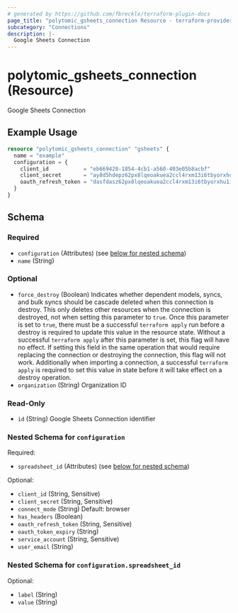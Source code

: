 ```yaml
---
# generated by https://github.com/fbreckle/terraform-plugin-docs
page_title: "polytomic_gsheets_connection Resource - terraform-provider-polytomic"
subcategory: "Connections"
description: |-
  Google Sheets Connection
---
```


# polytomic_gsheets_connection (Resource)

Google Sheets Connection

## Example Usage

```terraform
resource "polytomic_gsheets_connection" "gsheets" {
  name = "example"
  configuration = {
    client_id           = "eb669428-1854-4cb1-a560-403e05b8acbf"
    client_secret       = "ay8d5hdepz62px8lqeoakuea2ccl4rxm13i6tbyorxhu1i20kc8ruvksmzxq"
    oauth_refresh_token = "dasfdasz62px8lqeoakuea2ccl4rxm13i6tbyorxhu1i20kc8ruvksmzxq"
  }
}
```

<!-- schema generated by tfplugindocs -->
## Schema

### Required

- `configuration` (Attributes) (see [below for nested schema](#nestedatt--configuration))
- `name` (String)

### Optional

- `force_destroy` (Boolean) Indicates whether dependent models, syncs, and bulk syncs should be cascade deleted when this connection is destroy. This only deletes other resources when the connection is destroyed, not when setting this parameter to `true`. Once this parameter is set to `true`, there must be a successful `terraform apply` run before a destroy is required to update this value in the resource state. Without a successful `terraform apply` after this parameter is set, this flag will have no effect. If setting this field in the same operation that would require replacing the connection or destroying the connection, this flag will not work. Additionally when importing a connection, a successful `terraform apply` is required to set this value in state before it will take effect on a destroy operation.
- `organization` (String) Organization ID

### Read-Only

- `id` (String) Google Sheets Connection identifier

<a id="nestedatt--configuration"></a>
### Nested Schema for `configuration`

Required:

- `spreadsheet_id` (Attributes) (see [below for nested schema](#nestedatt--configuration--spreadsheet_id))

Optional:

- `client_id` (String, Sensitive)
- `client_secret` (String, Sensitive)
- `connect_mode` (String) Default: browser
- `has_headers` (Boolean)
- `oauth_refresh_token` (String, Sensitive)
- `oauth_token_expiry` (String)
- `service_account` (String, Sensitive)
- `user_email` (String)

<a id="nestedatt--configuration--spreadsheet_id"></a>
### Nested Schema for `configuration.spreadsheet_id`

Optional:

- `label` (String)
- `value` (String)


